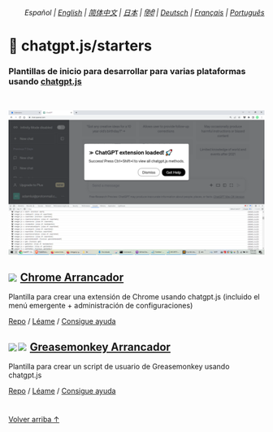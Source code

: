 <div align="right">

###### Español | <a href="../..#readme">English</a> | <a href="../zh-cn#readme">简体中文</a> | <a href="../ja#readme">日本</a> | <a href="../hi#readme">हिंदी</a> | <a href="../de#readme">Deutsch</a> | <a href="../fr#readme">Français</a> | <a href="../pt#readme">Português</a>

</div>

# 🚀 chatgpt.js/starters

### Plantillas de inicio para desarrollar para varias plataformas usando <a href="https://github.com/kudoai/chatgpt.js">chatgpt.js</a>

<br>

![](../../chrome/media/images/screenshots/extension-loaded.png)

<h2><a href="../chrome"><img style="margin: 0 2px -1px 0" height=18 src="https://www.google.com/chrome/static/images/favicons/apple-icon-60x60.png"></a> <a href="../chrome">Chrome Arrancador</a></h3>

Plantilla para crear una extensión de Chrome usando chatgpt.js (incluido el menú emergente + administración de configuraciones)

[Repo](https://github.com/kudoai/chatgpt.js-chrome-starter) / [Léame](../../chrome/docs/es#readme) / [Consigue ayuda](https://github.com/kudoai/chatgpt.js-chrome-starter/issues)

<h2><a href="../greasemonkey"><img style="margin: 0 2px -0.065rem 0" height=19 src="https://i.imgur.com/SATGr8j.png"><img style="margin: 0 2px -0.035rem 1px" height=19.5 src="https://i.imgur.com/wcCg3al.png"></a> <a href="../greasemonkey">Greasemonkey Arrancador</a></h3>

Plantilla para crear un script de usuario de Greasemonkey usando chatgpt.js

[Repo](https://github.com/kudoai/chatgpt.js-greasemonkey-starter) / [Léame](../../greasemonkey#readme) / [Consigue ayuda](https://github.com/kudoai/chatgpt.js-greasemonkey-starter/issues)

#

[Volver arriba ↑](#)
